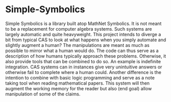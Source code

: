 # Simple-Symbolics

Simple Symbolics is a library built atop MathNet Symbolics. It is not meant to be a replacement for computer algebra systems. Such systems are largely automatic and quite heavyweight. This project intends to diverge a bit from typical CAS to look at what happens when you simply automate and slightly augment a human? The manipulations are meant as much as possible to mirror what a human would do. The code can thus serve as a description of how humans typically approach these problems. Otherwise, it also provide tools that can be combined to do so. An example is indefinite integration. CAS systems can in instances give very unintuitive answers or otherwise fail to complete where a human could. Another difference is the intention to combine with basic logic programming and serve as a note taking tool when reading mathematical papers. This system will then augment the working memory for the reader but also (end goal) allow manipulation of some of the claims.
